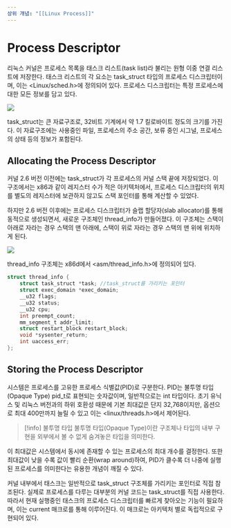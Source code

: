 ```yaml
---
상위 개념: "[[Linux Process]]"
---
```

# Process Descriptor
리눅스 커널은 프로세스 목록을 태스크 리스트(task list)라 불리는 원형 이중 연결 리스트에 저장한다. 태스크 리스트의 각 요소는 task_struct 타입의 프로세스 디스크립터이며, 이는 \<Linux/sched.h>에 정의되어 있다. 프로세스 디스크립터는 특정 프로세스에 대한 모든 정보를 담고 있다.

![](https://i.imgur.com/45Y0smN.png)

task_struct는 큰 자료구조로, 32비트 기계에서 약 1.7 킬로바이트 정도의 크기를 가진다. 이 자료구조에는 사용중인 파일, 프로세스의 주소 공간, 보류 중인 시그널, 프로세스의 상태 등의 정보가 포함된다.

## Allocating the Process Descriptor
커널 2.6 버전 이전에는 task_struct가 각 프로세스의 커널 스택 끝에 저장되었다. 이 구조에서는 x86과 같이 레지스터 수가 적은 아키텍처에서, 프로세스 디스크립터의 위치를 별도의 레지스터에 보관하지 않고도 스택 포인터를 통해 계산할 수 있었다.

하지만 2.6 버전 이후에는 프로세스 디스크립터가 슬랩 할당자(slab allocator)를 통해 동적으로 생성되면서, 새로운 구조체인 thread_info가 만들어졌다. 이 구조체는 스택이 아래로 자라는 경우 스택의 맨 아래에, 스택이 위로 자라는 경우 스택의 맨 위에 위치하게 된다.

![](https://i.imgur.com/1xfBkvB.png)

thread_info 구조체는 x86d에서 \<asm/thread_info.h>에 정의되어 있다.

```c
struct thread_info {
	struct task_struct *task; //task_struct를 가리키는 포인터
	struct exec_domain *exec_domain;
	__u32 flags;
	__u32 status;
	__u32 cpu;
	int preempt_count;
	mm_segment_t addr_limit;
	struct restart_block restart_block;
	void *sysenter_return;
	int uaccess_err;
};
```

## Storing the Process Descriptor
시스템은 프로세스를 고유한 프로세스 식별값(PID)로 구분한다. PID는 불투명 타입(Opaque Type) pid_t로 표현되는 숫자값이며, 일반적으로는 int 타입이다. 초기 유닉스 및 리눅스 버전과의 하위 호환성 때문에 기본 최대값은 단지 32,768이지만, 옵션으로 최대 400만까지 늘릴 수 있고 이는 \<linux/threads.h>에서 제어된다. 

> [!info] 불투명 타입
> 불투명 타입(Opaque Type)이란 구조체나 타입의 내부 구현을 외부에서 볼 수 없게 숨겨놓은 타입을 의미한다.

이 최대값은 시스템에서 동시에 존재할 수 있는 프로세스의 최대 개수를 결정한다. 또한 최대값이 낮을 수록 값이 빨리 순환(wrap around)하여, PID가 클수록 더 나중에 실행된 프로세스를 의미한다는 유용한 개념이 깨질 수 있다.

커널 내부에서 태스크는 일반적으로 task_struct 구조체를 가리키는 포인터로 직접 참조된다. 실제로 프로세스를 다루는 대부분의 커널 코드는 task_struct를 직접 사용한다. 따라서 현재 실행중인 태스크의 프로세스 디스크립터를 빠르게 찾아오는 기능이 필요하며, 이는 current 매크로를 통해 이루어진다. 이 매크로는 아키텍처 별로 독립적으로 구현되어 있다.

